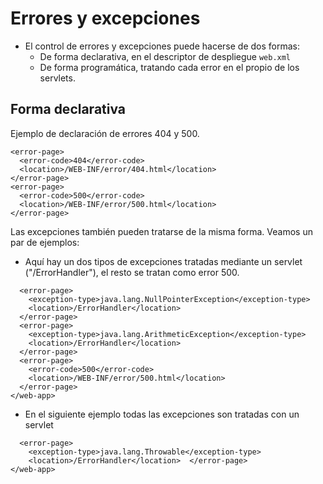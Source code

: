 # Errores y excepciones

- El control de errores y excepciones puede hacerse de dos formas:
  - De forma declarativa, en el descriptor de despliegue `web.xml`
  - De forma programática, tratando cada error en el propio de los servlets.
  
  
## Forma declarativa 

Ejemplo de declaración de errores 404 y 500.
```
<error-page>
  <error-code>404</error-code>
  <location>/WEB-INF/error/404.html</location>
</error-page>
<error-page>
  <error-code>500</error-code>
  <location>/WEB-INF/error/500.html</location>
</error-page>
```

Las excepciones también pueden tratarse de la misma forma. Veamos un par de ejemplos:
 - Aquí hay un dos tipos de excepciones tratadas mediante un servlet ("/ErrorHandler"), el resto se tratan como error 500.
```
  <error-page>
    <exception-type>java.lang.NullPointerException</exception-type>
    <location>/ErrorHandler</location>
  </error-page>
  <error-page>
    <exception-type>java.lang.ArithmeticException</exception-type>
    <location>/ErrorHandler</location>
  </error-page>  
  <error-page>
    <error-code>500</error-code>
    <location>/WEB-INF/error/500.html</location>
  </error-page>
</web-app>
```

- En el siguiente ejemplo todas las excepciones son tratadas con un servlet
```
  <error-page>
    <exception-type>java.lang.Throwable</exception-type>
    <location>/ErrorHandler</location>  </error-page>
</web-app>
```


